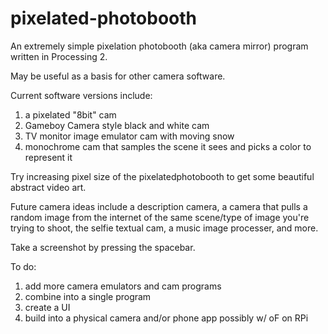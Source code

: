 pixelated-photobooth
====================

An extremely simple pixelation photobooth (aka camera mirror) program written in Processing 2.

May be useful as a basis for other camera software.

Current software versions include:
1. a pixelated "8bit" cam
2. Gameboy Camera style black and white cam
3. TV monitor image emulator cam with moving snow
4. monochrome cam that samples the scene it sees and picks a color to represent it

Try increasing pixel size of the pixelatedphotobooth to get some beautiful abstract video art.

Future camera ideas include a description camera, a camera that pulls a random image from the internet
of the same scene/type of image you're trying to shoot, the selfie textual cam, a music image processer,
and more.

Take a screenshot by pressing the spacebar.

To do: 
1. add more camera emulators and cam programs
2. combine into a single program
3. create a UI
4. build into a physical camera and/or phone app possibly w/ oF on RPi

